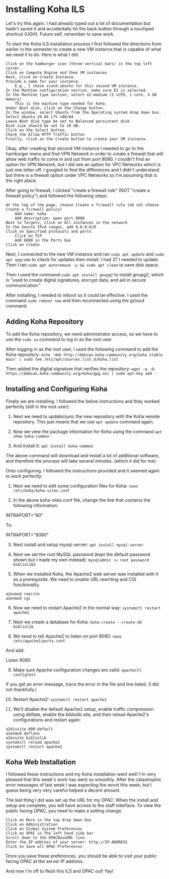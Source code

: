 # Installing Koha ILS

Let's try this again. I had already typed out a lot of documentation but hadn't saved it and accidentally hit the back button through a touchpad shortcut (UGH). Future self, remember to save work.

To start the Koha ILS installation process I first followed the directions from earlier in the semester to create a new VM instance that is capable of what we need it to do. Here is what I did:


    Click on the hamburger icon (three vertical bars) in the top left corner.
    Click on Compute Engine and then VM instances
    Next, click on Create Instance.
    Provide a name for your instance.
        E.g., I chose scond-ubuntu for this second VM instance.
    In the Machine configuration section, make sure E2 is selected.
    In the Machine type section, select e2-medium (2 vCPU, 1 core, 4 GB memory)
        This is the machine type needed for Koha.
    Under Boot disk, click on the Change button.
    In the window, select Ubuntu from the Operating system drop down box.
    Select Ubuntu 20.04 LTS x86/64
    Leave Boot disk type be set to Balanced persistent disk
    Disk size should be set to 10 GB.
    Click on the Select button.
    Check the Allow HTTP Traffic button
    Finally, click on the Create button to create your VM instance.

Okay, after creating that second VM instance I needed to go to the hamburger menu and find VPN Network in order to create a firewall that will allow web traffic to come in and out from port 8080. I couldn't find an option for VPN Network, but I did see an option for VPC Networks which is just one letter off. I googled to find the differences and I didn't understand but there is a firewall option under VPC Networks so I'm assuming that is the right place.

After going to firewall, I clicked "create a firewall rule" (NOT "create a firewall policy") and followed the following steps:


    At the top of the page, choose Create a firewall rule (do not choose Create a firewall policy)
        Add name: koha
        Add description: open port 8080
    Next to Targets, click on All instances in the network
    In the Source IPv4 ranges, add 0.0.0.0/0
    Click on Specified protocols and ports
        Click on TCP
        Add 8080 in the Ports box
    Click on Create


Next, I connected to the new VM instance and ran `sudo apt update` and `sudo apt upgrade` to check for updates then install. I had 37 I needed to update. Then I ran `sudo apt autoremove -y && sudo apt clean` to save disk space.

Then I used the command `sudo apt install gnupg2` to install gnupg2, which is "used to create digital signatures, encrypt data, and aid in secure communication."

After installing, I needed to reboot so it could be effective. I used the command `sudo reboot now` and then reconnected using the gcloud command.



## Adding Koha Repository

To add the Koha repository, we need administrator access, so we have to use the `sudo su` command to log in as the root user.

After logging in as the root user, I used the following command to add the Koha repository:
`echo 'deb http://debian.koha-community.org/koha stable main' | sudo tee /etc/apt/sources.list.d/koha.list`

Then added the digital signature that verifies the repository:
`wget -q -O- https://debian.koha-community.org/koha/gpg.asc | sudo apt-key add -`



## Installing and Configuring Koha

Finally we are installing. I followed the below instructions and they worked perfectly (still in the root user):

1. Next we need to update/sync the new repository with the Koha remote repository. This just means that we use `apt update` command again.

2. Now we view the package information for Koha using the command `apt show koha-common`

3. And install it: `apt install koha-common`

The above command will download and install a lot of additional software, and therefore the process will take several minutes. (which it did for me).


Onto configuring. I followed the instructions provided and it seemed again to work perfectly:

1. Next we need to edit some configuration files for Koha: `nano /etc/koha/koha-sites.conf`

2. In the above koha-sites.conf file, change the line that contains the following information:

INTRAPORT="80"

To:

INTRAPORT="8080"

3. Next install and setup mysql-server: `apt install mysql-server`

4. Next we set the root MySQL password (kept the default password shown but I made my own instead): `mysqladmin -u root password bibliolib1`

5. When we installed Koha, the Apache2 web server was installed with it as a prerequisite. We need to enable URL rewriting and CGI functionality.
```
a2enmod rewrite
a2enmod cgi 
```

6. Now we need to restart Apache2 in the normal way: `systemctl restart apache2`

7. Next we create a database for Koha: `koha-create --create-db bibliolib`

8. We need to tell Apache2 to listen on port 8080: `nano /etc/apache2/ports.conf`

And add:

Listen 8080

9. Make sure Apache configuration changes are valid: `apachectl configtest`

If you get an error message, trace the error in the file and line listed. (I did not thankfully.)

10. Restart Apache2: `systemctl restart apache2`

11. We'll disable the default Apache2 setup, enable traffic compression using deflate, enable the bibliolib site, and then reload Apache2's configurations and restart again:
```
a2dissite 000-default
a2enmod deflate
a2ensite bibliolib
systemctl reload apache2
systemctl restart apache2
```

## Koha Web Installation

I followed these instructions and my Koha installation went well! I'm very pleased that this week's work has went so smoothly. After the catastrophic error messages of last week I was expecting the worst this week, but I guess being very very careful helped a decent amount.

The last thing I did was set up the URL for my OPAC:
When the install and setup are complete, you will have access to the staff interface. To view the public facing OPAC, you need to make a setting change.

    Click on More in the top drop down box
    Click on Administration
    Click on Global System Preferences
    Click on OPAC in the left hand side bar
    Scroll down to the OPACBaseURL line.
    Enter the IP address of your server: http://IP-ADDRESS
    Click on Save all OPAC Preferences

Once you save these preferences, you should be able to visit your public facing OPAC at the server IP address.

And now I'm off to flesh this ILS and OPAC out! Yay!
